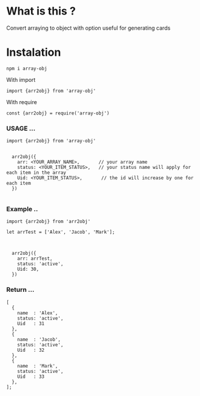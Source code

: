 # What is this ?

Convert arraying to object with option useful for generating cards

# Instalation

`npm i array-obj`

With import

`import {arr2obj} from 'array-obj'`

With require

`const {arr2obj} = require('array-obj')`

### USAGE ...

```
import {arr2obj} from 'array-obj'


  arr2obj({
    arr: <YOUR_ARRAY_NAME>,       // your array name
    status: <YOUR_ITEM_STATUS>,   // your status name will apply for each item in the array
    Uid: <YOUR_ITEM_STATUS>,       // the id will increase by one for each item
  })


```

### Example ..

```
import {arr2obj} from 'arr2obj'

let arrTest = ['Alex', 'Jacob', 'Mark'];



  arr2obj({
    arr: arrTest,
    status: 'active',
    Uid: 30,
  })

```

### Return ...

```
[
  {
    name  : 'Alex',
    status: 'active',
    Uid   : 31
  },
  {
    name  : 'Jacob',
    status: 'active',
    Uid   : 32
  },
  {
    name  : 'Mark',
    status: 'active',
    Uid   : 33
  },
];


```
